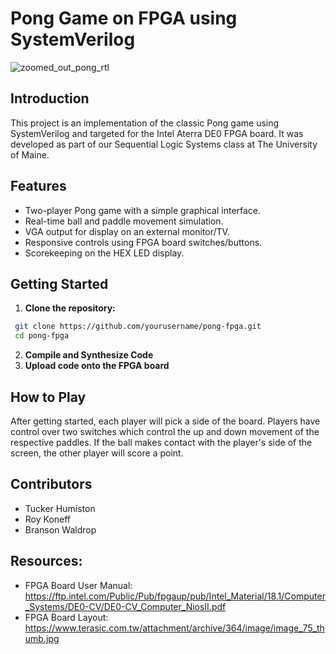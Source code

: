 # Pong Game on FPGA using SystemVerilog

![zoomed_out_pong_rtl](https://github.com/tuckerhumiston/Pong/assets/128828000/9a1da67b-d9bc-4e87-b507-0a0e94c3b541)



## Introduction

This project is an implementation of the classic Pong game using SystemVerilog and targeted for the Intel Aterra DE0 FPGA board. It was developed as part of our Sequential Logic Systems class at The University of Maine.

## Features

- Two-player Pong game with a simple graphical interface.
- Real-time ball and paddle movement simulation.
- VGA output for display on an external monitor/TV.
- Responsive controls using FPGA board switches/buttons.
- Scorekeeping on the HEX LED display.

## Getting Started

1. **Clone the repository:**

  ```bash
   git clone https://github.com/yourusername/pong-fpga.git
   cd pong-fpga
  ```
2. **Compile and Synthesize Code**
3. **Upload code onto the FPGA board**

## How to Play

After getting started, each player will pick a side of the board. Players have control over two switches which control the up and down movement of the respective paddles. If the ball makes contact with the player's side of the screen, the other player will score a point.


## Contributors

- Tucker Humiston
- Roy Koneff
- Branson Waldrop

## Resources:
- FPGA Board User Manual: https://ftp.intel.com/Public/Pub/fpgaup/pub/Intel_Material/18.1/Computer_Systems/DE0-CV/DE0-CV_Computer_NiosII.pdf
- FPGA Board Layout: https://www.terasic.com.tw/attachment/archive/364/image/image_75_thumb.jpg

